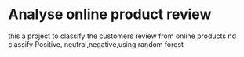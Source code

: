 # Analyse online product review 
this a project to classify the  customers review from online products nd classify Positive, neutral,negative,using random forest



